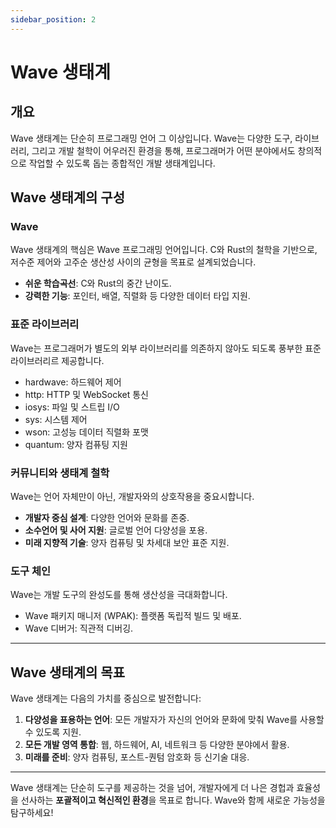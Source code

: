 ```yaml
---
sidebar_position: 2
---
```


# Wave 생태계 

## 개요

Wave 생태계는 단순히 프로그래밍 언어 그 이상입니다. 
Wave는 다양한 도구, 라이브러리, 그리고 개발 철학이 어우러진 환경을 통해, 
프로그래머가 어떤 분야에서도 창의적으로 작업할 수 있도록 돕는 종합적인 개발 생태계입니다. 

## Wave 생태계의 구성
### Wave

Wave 생태계의 핵심은 Wave 프로그래밍 언어입니다. 
C와 Rust의 철학을 기반으로, 저수준 제어와 고주순 생산성 사이의 균형을 목표로 설계되었습니다.
* **쉬운 학습곡선**: C와 Rust의 중간 난이도.
* **강력한 기능**: 포인터, 배열, 직렬화 등 다양한 데이터 타입 지원.

### 표준 라이브러리

Wave는 프로그래머가 별도의 외부 라이브러리를 의존하지 않아도 되도록 풍부한 표준 라이브러리르 제공합니다.
* hardwave: 하드웨어 제어
* http: HTTP 및 WebSocket 통신
* iosys: 파일 및 스트립 I/O
* sys: 시스템 제어
* wson: 고성능 데이터 직렬화 포맷
* quantum: 양자 컴퓨팅 지원

### 커뮤니티와 생태계 철학

Wave는 언어 자체만이 아닌, 개발자와의 상호작용을 중요시합니다.

* **개발자 중심 설계**: 다양한 언어와 문화를 존중.
* **소수언어 및 사어 지원**: 글로벌 언어 다양성을 포용.
* **미래 지향적 기술**: 양자 컴퓨팅 및 차세대 보안 표준 지원.

### 도구 체인

Wave는 개발 도구의 완성도를 통해 생산성을 극대화합니다.
* Wave 패키지 매니저 (WPAK): 플랫폼 독립적 빌드 및 배포.
* Wave 디버거: 직관적 디버깅.

---

## Wave 생태계의 목표
Wave 생태계는 다음의 가치를 중심으로 발전합니다:

1. **다양성을 표용하는 언어**: 모든 개발자가 자신의 언어와 문화에 맞춰 Wave를 사용할 수 있도록 지원.
2. **모든 개발 영역 통합**: 웹, 하드웨어, AI, 네트워크 등 다양한 분야에서 활용.
3. **미래를 준비**: 양자 컴퓨팅, 포스트-퀀텀 암호화 등 신기술 대응.

---

Wave 생태계는 단순히 도구를 제공하는 것을 넘어, 개발자에게 더 나은 경헙과 효율성을 선사하는 **포괄적이고 혁신적인 환경**을 목표로 합니다.
Wave와 함께 새로운 가능성을 탐구하세요!
